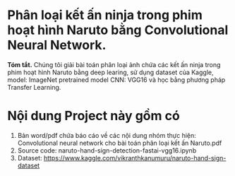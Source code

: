 # Phân loại kết ấn ninja trong phim hoạt hình Naruto bằng Convolutional Neural Network.
**Tóm tắt.**
Chúng tôi giải bài toán phân loại ảnh chứa các kết ấn ninja trong phim hoạt hình Naruto bằng deep learing, sử dụng dataset của Kaggle, model: ImageNet pretrained model CNN: VGG16 và học bằng phương pháp Transfer Learning.  
# Nội dung Project này gồm có 
1. Bản word/pdf chứa báo cáo về các nội dung nhóm thực hiện: Convolutional neural network cho bài toán phân loại kết ấn Naruto.pdf
2. Source code: naruto-hand-sign-detection-fastai-vgg16.ipynb
3. Dataset: https://www.kaggle.com/vikranthkanumuru/naruto-hand-sign-dataset
